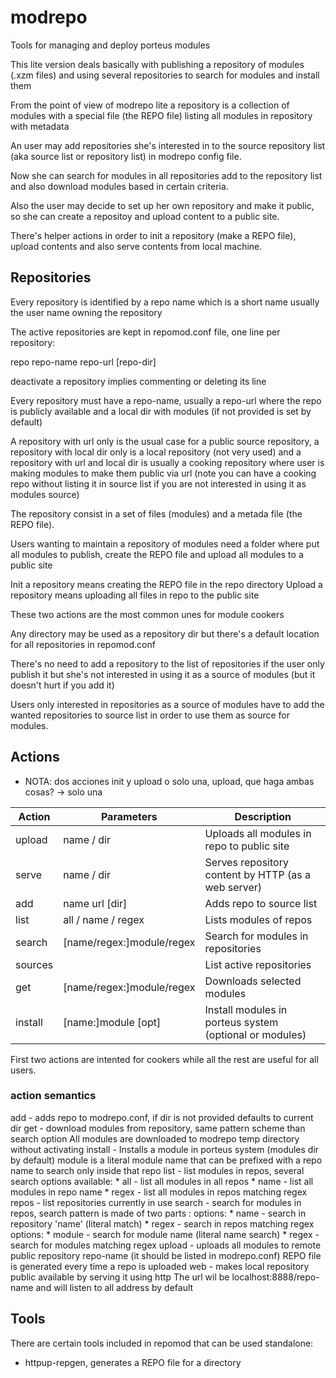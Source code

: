 # modrepo
Tools for managing and deploy porteus modules

This lite version deals basically with publishing a repository of modules (.xzm files) and using several repositories to search for modules and install them

From the point of view of modrepo lite a repository is a collection of modules with a special file (the REPO file) listing all modules in repository with metadata

An user may add repositories she's interested in to the source repository list (aka source list or repository list) in modrepo config file. 

Now she can search for modules in all repositories add to the repository list and also download modules based in certain criteria.

Also the user may decide to set up her own repository and make it public, so she can create a repositoy and upload content to a public site.

There's helper actions in order to init a repository (make a REPO file), upload contents and also serve contents from local machine.

## Repositories

Every repository is identified by a repo name which is a short name usually the user name owning the repository

The active repositories are kept in repomod.conf file, one line per repository:

  repo repo-name repo-url [repo-dir]

deactivate a repository implies commenting or deleting its line

Every repository must have a repo-name, usually a repo-url where the repo is publicly available and a local dir with modules (if not provided is set by default)

A repository with url only is the usual case for a public source repository, a repository with local dir only is a local repository (not very used) and a repository with url and local dir is usually a cooking repository where user is making modules to make them public via url (note you can have a cooking repo without listing it in source list if you are not interested in using it as modules source)

The repository consist in a set of files (modules) and a metada file (the REPO file). 

Users wanting to maintain a repository of modules need a folder where put all modules to publish, create the REPO file and upload all modules to a public site

Init a repository means creating the REPO file in the repo directory
Upload a repository means uploading all files in repo to the public site

These two actions are the most common unes for module cookers

Any directory may be used as a repository dir but there's a default location for all repositories in repomod.conf

There's no need to add a repository to the list of repositories if the user only publish it but she's not interested in using it as a source of modules (but it doesn't hurt if you add it)

Users only interested in repositories as a source of modules have to add the wanted repositories to source list in order to use them as source for modules. 


## Actions

- NOTA: dos acciones init y upload o solo una, upload, que haga ambas cosas? -> solo una

| Action  | Parameters	 	      | Description                                             | 
| --------|---------------------------|---------------------------------------------------------|
| upload  | name / dir		      | Uploads all modules in repo to public site              | 
| serve   | name / dir	              | Serves repository content by HTTP (as a web server)     | 
| add     | name url [dir]	      | Adds repo to source list                                | 
| list	  | all / name / regex        | Lists modules of repos                                  | 
| search  | [name/regex:]module/regex | Search for modules in repositories                      | 
| sources |		              | List active repositories                                | 
| get	  | [name/regex:]module/regex |	Downloads selected modules                              | 
| install | [name:]module [opt]	      |	Install modules in porteus system (optional or modules) | 

First two actions are intented for cookers while all the rest are useful for all users.

### action semantics

add     - adds repo to modrepo.conf, if dir is not provided defaults to current dir
get     - download modules from repository, same pattern scheme than search option
          All modules are downloaded to modrepo temp directory without activating
install - Installs a module in porteus system (modules dir by default) 
          module is a literal module name that can be prefixed with a repo name to search only inside that repo
list    - list modules in repos, several search options available:
           * all   - list all modules in all repos
           * name  - list all modules in repo name 
           * regex - list all modules in repos matching regex
repos   - list repositories currently in use
search  - search for modules in repos, search pattern is made of two parts <repo>:<mod> 
          <repo> options:
           * name - search in repository 'name' (literal match)
           * regex - search in repos matching regex
          <mod> options:
           * module - search for module name (literal name search)
           * regex  - search for modules matching regex
upload  - uploads all modules to remote public repository repo-name (it should be listed in modrepo.conf) 
          REPO file is generated every time a repo is uploaded
web     - makes local repository public available by serving it using http
          The url wil be localhost:8888/repo-name and will listen to all address by default


## Tools

There are certain tools included in repomod that can be used standalone:

 * httpup-repgen, generates a REPO file for a directory
